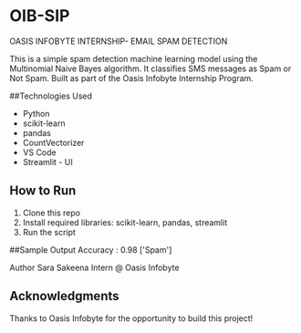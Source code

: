 # OIB-SIP

OASIS INFOBYTE INTERNSHIP- EMAIL SPAM DETECTION

This is a simple spam detection machine learning model using the Multinomial Naive Bayes algorithm. It classifies SMS messages as Spam or Not Spam. Built as part of the Oasis Infobyte Internship Program.

##Technologies Used
- Python
- scikit-learn
- pandas
- CountVectorizer
- VS Code
- Streamlit - UI
  
## How to Run
1. Clone this repo
2. Install required libraries: scikit-learn, pandas, streamlit
3. Run the script

##Sample Output
Accuracy : 0.98
['Spam']

Author
Sara Sakeena
Intern @ Oasis Infobyte

## Acknowledgments
Thanks to Oasis Infobyte for the opportunity to build this project!



